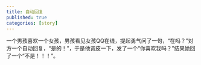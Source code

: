 ```yaml
---
title: 自动回复
published: true
categories: [story]
---
```


一个男孩喜欢一个女孩，男孩看见女孩QQ在线，提起勇气问了一句，“在吗？”对方一个自动回复，“是的！”，于是他调皮一下，发了一个“你喜欢我吗？”结果她回了一个“不是！！！”。

